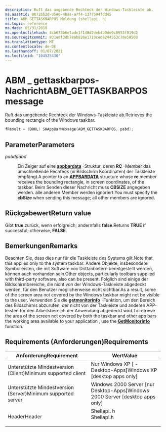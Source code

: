 ```yaml
---
description: Ruft das umgebende Rechteck der Windows-Taskleiste ab.
ms.assetid: 8072bb2d-05e6-4baa-a7f4-1377b94fdd45
title: ABM_GETTASKBARPOS Meldung (shellapi. h)
ms.topic: reference
ms.date: 05/31/2018
ms.openlocfilehash: 4cb678b6e7ade1f148d2deb4b0de6c8953f019d2
ms.sourcegitcommit: 831e8f3db78ab820e1710cede244553c70e50500
ms.translationtype: MT
ms.contentlocale: de-DE
ms.lasthandoff: 01/07/2021
ms.locfileid: "104525430"
---
```

# <a name="abm_gettaskbarpos-message"></a><span data-ttu-id="86a36-103">ABM \_ gettaskbarpos-Nachricht</span><span class="sxs-lookup"><span data-stu-id="86a36-103">ABM\_GETTASKBARPOS message</span></span>

<span data-ttu-id="86a36-104">Ruft das umgebende Rechteck der Windows-Taskleiste ab.</span><span class="sxs-lookup"><span data-stu-id="86a36-104">Retrieves the bounding rectangle of the Windows taskbar.</span></span>


```C++
fResult = (BOOL) SHAppBarMessage(ABM_GETTASKBARPOS, pabd);
```



## <a name="parameters"></a><span data-ttu-id="86a36-105">Parameter</span><span class="sxs-lookup"><span data-stu-id="86a36-105">Parameters</span></span>

<dl> <dt>

<span data-ttu-id="86a36-106">*pabd*</span><span class="sxs-lookup"><span data-stu-id="86a36-106">*pabd*</span></span> 
</dt> <dd>

<span data-ttu-id="86a36-107">Ein Zeiger auf eine [**appbardata**](/windows/desktop/api/Shellapi/ns-shellapi-appbardata) -Struktur, deren **RC** -Member das umschließende Rechteck (in Bildschirm Koordinaten) der Taskleiste empfängt.</span><span class="sxs-lookup"><span data-stu-id="86a36-107">A pointer to an [**APPBARDATA**](/windows/desktop/api/Shellapi/ns-shellapi-appbardata) structure whose **rc** member receives the bounding rectangle, in screen coordinates, of the taskbar.</span></span> <span data-ttu-id="86a36-108">Beim Senden dieser Nachricht muss **CBSIZE** angegeben werden. alle anderen Member werden ignoriert.</span><span class="sxs-lookup"><span data-stu-id="86a36-108">You must specify the **cbSize** when sending this message; all other members are ignored.</span></span>

</dd> </dl>

## <a name="return-value"></a><span data-ttu-id="86a36-109">Rückgabewert</span><span class="sxs-lookup"><span data-stu-id="86a36-109">Return value</span></span>

<span data-ttu-id="86a36-110">Gibt **true** zurück, wenn erfolgreich; andernfalls **false**.</span><span class="sxs-lookup"><span data-stu-id="86a36-110">Returns **TRUE** if successful; otherwise, **FALSE**.</span></span>

## <a name="remarks"></a><span data-ttu-id="86a36-111">Bemerkungen</span><span class="sxs-lookup"><span data-stu-id="86a36-111">Remarks</span></span>

<span data-ttu-id="86a36-112">Beachten Sie, dass dies nur für die Taskleiste des Systems gilt.</span><span class="sxs-lookup"><span data-stu-id="86a36-112">Note that this applies only to the system taskbar.</span></span> <span data-ttu-id="86a36-113">Andere Objekte, insbesondere Symbolleisten, die mit Software von Drittanbietern bereitgestellt werden, können auch vorhanden sein.</span><span class="sxs-lookup"><span data-stu-id="86a36-113">Other objects, particularly toolbars supplied with third-party software, also can be present.</span></span> <span data-ttu-id="86a36-114">Folglich sind einige der Bildschirmbereiche, die nicht von der Windows-Taskleiste abgedeckt werden, für den Benutzer möglicherweise nicht sichtbar.</span><span class="sxs-lookup"><span data-stu-id="86a36-114">As a result, some of the screen area not covered by the Windows taskbar might not be visible to the user.</span></span> <span data-ttu-id="86a36-115">Verwenden Sie die [**getmonitorinfo**](/windows/desktop/api/winuser/nf-winuser-getmonitorinfoa) -Funktion, um den Bereich des Bildschirms abzurufen, der nicht von der Taskleiste und anderen APP-leisten für den Arbeitsbereich der Anwendung abgedeckt wird.</span><span class="sxs-lookup"><span data-stu-id="86a36-115">To retrieve the area of the screen not covered by both the taskbar and other app bars the working area available to your application , use the [**GetMonitorInfo**](/windows/desktop/api/winuser/nf-winuser-getmonitorinfoa) function.</span></span>

## <a name="requirements"></a><span data-ttu-id="86a36-116">Requirements (Anforderungen)</span><span class="sxs-lookup"><span data-stu-id="86a36-116">Requirements</span></span>



| <span data-ttu-id="86a36-117">Anforderung</span><span class="sxs-lookup"><span data-stu-id="86a36-117">Requirement</span></span> | <span data-ttu-id="86a36-118">Wert</span><span class="sxs-lookup"><span data-stu-id="86a36-118">Value</span></span> |
|-------------------------------------|---------------------------------------------------------------------------------------|
| <span data-ttu-id="86a36-119">Unterstützte Mindestversion (Client)</span><span class="sxs-lookup"><span data-stu-id="86a36-119">Minimum supported client</span></span><br/> | <span data-ttu-id="86a36-120">Nur Windows XP \[ -Desktop-Apps\]</span><span class="sxs-lookup"><span data-stu-id="86a36-120">Windows XP \[desktop apps only\]</span></span><br/>                                           |
| <span data-ttu-id="86a36-121">Unterstützte Mindestversion (Server)</span><span class="sxs-lookup"><span data-stu-id="86a36-121">Minimum supported server</span></span><br/> | <span data-ttu-id="86a36-122">Windows 2000 Server \[nur Desktop-Apps\]</span><span class="sxs-lookup"><span data-stu-id="86a36-122">Windows 2000 Server \[desktop apps only\]</span></span><br/>                                  |
| <span data-ttu-id="86a36-123">Header</span><span class="sxs-lookup"><span data-stu-id="86a36-123">Header</span></span><br/>                   | <dl> <span data-ttu-id="86a36-124"><dt>Shellapi. h</dt></span><span class="sxs-lookup"><span data-stu-id="86a36-124"><dt>Shellapi.h</dt></span></span> </dl> |



 

